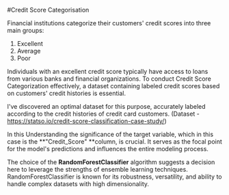 #Credit Score Categorisation

Financial institutions categorize their customers' credit scores into three main groups:
 1. Excellent
 2. Average
 3. Poor
  
Individuals with an excellent credit score typically have access to loans from various banks and financial organizations. To conduct Credit Score Categorization effectively, a dataset containing labeled credit scores based on customers' credit histories is essential.

I've discovered an optimal dataset for this purpose, accurately labeled according to the credit histories of credit card customers. (Dataset - https://statso.io/credit-score-classification-case-study/)

In this Understanding the significance of the target variable, which in this case is the **"Credit_Score" **column, is crucial. It serves as the focal point for the model's predictions and influences the entire modeling process.

The choice of the **RandomForestClassifier** algorithm suggests a decision here to leverage the strengths of ensemble learning techniques. RandomForestClassifier is known for its robustness, versatility, and ability to handle complex datasets with high dimensionality.
